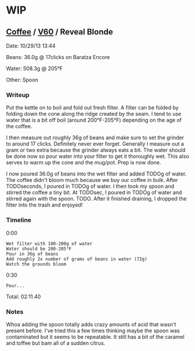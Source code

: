 # WIP #
## [Coffee](../) / [V60](.) / Reveal Blonde ##

Date: 10/29/13 13:44

Beans: 36.0g @ 17clicks on Baratza Encore

Water: 508.3g @ 205°F

Other: Spoon

### Writeup ###

Put the kettle on to boil and fold out fresh filter. A filter can be folded by
folding down the cone along the ridge created by the seam. I tend to use water
that is a bit off boil (around 200°F-205°F) depending on the age of the coffee.

I then measure out roughly 36g of beans and make sure to set the grinder to
around 17 clicks. Definitely never ever forget. Generally I measure out a gram
or two extra because the grinder always eats a bit. The water should be done
now so pour water into your filter to get it thoroughly wet. This also
serves to warm up the cone and the mug/pot. Prep is now done.

I now poured 36.0g of beans into the wet filter and added TODOg of water. The
coffee didn't bloom much because we buy our coffee in bulk. After TODOseconds,
I poured in TODOg of water. I then took my spoon and stirred the coffee a tiny
bit. At TODOsec, I poured in TODOg of water and stirred again with the spoon.
TODO. After it finished draining, I dropped the filter into the trash and
enjoyed!

### Timeline ###

0:00

    Wet filter with 100-200g of water
    Water should be 200-205°F
    Pour in 36g of beans
    Add roughly 2x number of grams of beans in water (72g)
    Watch the grounds bloom

0:30

    Pour...


Total: 02:11.40

### Notes ###

Whoa adding the spoon totally adds crazy amounts of acid that wasn't present
before. I've tried this a few times thinking maybe the spoon was contaminated
but it seems to be repeatable. It still has a bit of the caramel and toffee but
bam all of a sudden citrus.
